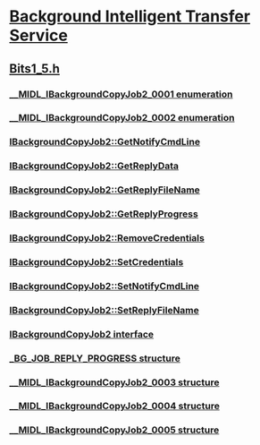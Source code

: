 # [Background Intelligent Transfer Service](../_bits/index.md)
## [Bits1_5.h](index.md)
### [__MIDL_IBackgroundCopyJob2_0001 enumeration](../bits1_5/ne-bits1_5-__midl_ibackgroundcopyjob2_0001.md)
### [__MIDL_IBackgroundCopyJob2_0002 enumeration](../bits1_5/ne-bits1_5-__midl_ibackgroundcopyjob2_0002.md)
### [IBackgroundCopyJob2::GetNotifyCmdLine](../bits1_5/nf-bits1_5-ibackgroundcopyjob2-getnotifycmdline.md)
### [IBackgroundCopyJob2::GetReplyData](../bits1_5/nf-bits1_5-ibackgroundcopyjob2-getreplydata.md)
### [IBackgroundCopyJob2::GetReplyFileName](../bits1_5/nf-bits1_5-ibackgroundcopyjob2-getreplyfilename.md)
### [IBackgroundCopyJob2::GetReplyProgress](../bits1_5/nf-bits1_5-ibackgroundcopyjob2-getreplyprogress.md)
### [IBackgroundCopyJob2::RemoveCredentials](../bits1_5/nf-bits1_5-ibackgroundcopyjob2-removecredentials.md)
### [IBackgroundCopyJob2::SetCredentials](../bits1_5/nf-bits1_5-ibackgroundcopyjob2-setcredentials.md)
### [IBackgroundCopyJob2::SetNotifyCmdLine](../bits1_5/nf-bits1_5-ibackgroundcopyjob2-setnotifycmdline.md)
### [IBackgroundCopyJob2::SetReplyFileName](../bits1_5/nf-bits1_5-ibackgroundcopyjob2-setreplyfilename.md)
### [IBackgroundCopyJob2 interface](../bits1_5/nn-bits1_5-ibackgroundcopyjob2.md)
### [_BG_JOB_REPLY_PROGRESS structure](../bits1_5/ns-bits1_5-_bg_job_reply_progress.md)
### [__MIDL_IBackgroundCopyJob2_0003 structure](../bits1_5/ns-bits1_5-__midl_ibackgroundcopyjob2_0003.md)
### [__MIDL_IBackgroundCopyJob2_0004 structure](../bits1_5/ns-bits1_5-__midl_ibackgroundcopyjob2_0004.md)
### [__MIDL_IBackgroundCopyJob2_0005 structure](../bits1_5/ns-bits1_5-__midl_ibackgroundcopyjob2_0005.md)
